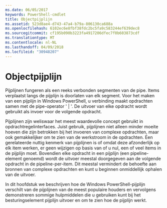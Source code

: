 ```yaml
---
ms.date: 06/05/2017
keywords: PowerShell-cmdlet
title: Objectpijplijn
ms.assetid: 523d8ae4-d743-47a4-b79a-806130ca688a
ms.openlocfilehash: 6102ec6e8fbf38fdc2bc5fa9c583244ef639dec8
ms.sourcegitcommit: cf195b090b3223fa4917206dfec7f0b603873cdf
ms.translationtype: MT
ms.contentlocale: nl-NL
ms.lasthandoff: 04/09/2018
ms.locfileid: "30948207"
---
```

# <a name="object-pipeline"></a>Objectpijplijn
Pijplijnen fungeren als een reeks verbonden segmenten van de pipe. Items verplaatst langs de pijplijn is doorlaten van elk segment. Voor het maken van een pijplijn in Windows PowerShell, u verbinding maakt opdrachten samen met de pipe-operator ' | '. De uitvoer van elke opdracht wordt gebruikt als invoer voor de volgende opdracht.

Pijplijnen zijn weliswaar het meest waardevolle concept gebruikt in opdrachtregelinterfaces. Juist gebruik, pijplijnen niet alleen minder moeite hoeven die zijn betrokken bij het invoeren van complexe opdrachten, maar ook gemakkelijker om te zien van de werkstroom in de opdrachten. Een gerelateerde nuttig kenmerk van pijplijnen is of omdat deze afzonderlijk op elk item werken, er geen wijzigen op basis van of u nul, een of veel items in de pijplijn moet. Bovendien elke opdracht in een pijplijn (een pipeline-element genoemd) wordt de uitvoer meestal doorgegeven aan de volgende opdracht in de pipeline-per-item. Dit meestal vermindert de behoefte aan bronnen van complexe opdrachten en kunt u beginnen onmiddellijk ophalen van de uitvoer.

In dit hoofdstuk we beschrijven hoe de Windows PowerShell-pijplijn verschilt van de pijplijnen van de meest populaire houders en vervolgens demonstreren sommige hulpmiddelen die u gebruiken kunt bij het besturingselement pijplijn uitvoer en om te zien hoe de pijplijn werkt.